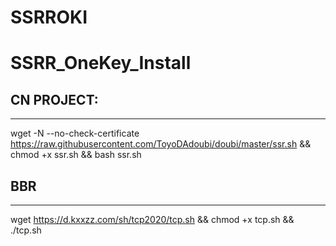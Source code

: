 # SSRROKI
SSRR_OneKey_Install
===========
## CN PROJECT:
-----------
wget -N --no-check-certificate https://raw.githubusercontent.com/ToyoDAdoubi/doubi/master/ssr.sh && chmod +x ssr.sh && bash ssr.sh
## BBR
-----------
wget https://d.kxxzz.com/sh/tcp2020/tcp.sh && chmod +x tcp.sh && ./tcp.sh
